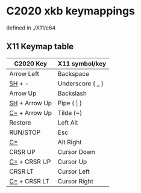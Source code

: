 # C2020 xkb keymappings 

defined in ./X11/c64

## X11 Keymap table
| C2020 Key     |  X11 symbol/key  |
|-              |-                 |
|Arrow Left     |Backspace         |
|[SH] + -       |Underscore ( _ )  |
|Arrow Up       |Backslash         |
|[SH] + Arrow Up|Pipe ( \| )       |
|[C=] + Arrow Up|Tilde  (~)        |
|Restore        |Left Alt          |
|RUN/STOP       |Esc               |
|[C=]           |Alt Right         |
|CRSR UP        |Cursor Down       |
|[C=] + CRSR UP |Cursor Up         |
|CRSR LT        |Cursor Left       |
|[C=] + CRSR LT |Cursor Right      |

[SH]: Shift
[C=]: CBM (Commodore)